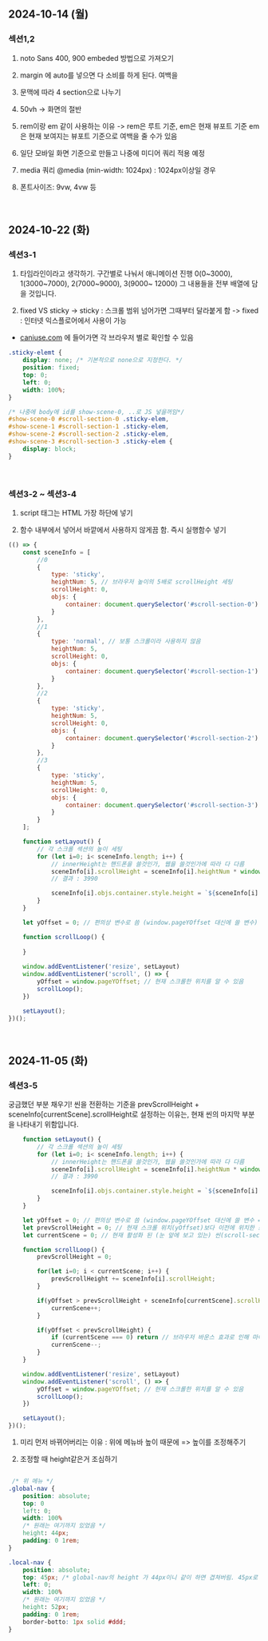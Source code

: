 ## 2024-10-14 (월) 
### 섹션1,2

1. noto Sans 400, 900 embeded 방법으로 가져오기

2. margin 에 auto를 넣으면 다 소비를 하게 된다. 여백을

3. 문맥에 따라 4 section으로 나누기

4. 50vh -> 화면의 절반

5. rem이랑 em 같이 사용하는 이유 -> rem은 루트 기준, em은 현재 뷰포트 기준
   em은 현재 보여지는 뷰포트 기준으로 여백을 줄 수가 있음

6. 일단 모바일 화면 기준으로 만들고 나중에 미디어 쿼리 적용 예정

7. media 쿼리
   @media (min-width: 1024px) : 1024px이상일 경우

8. 폰트사이즈: 9vw, 4vw 등

<br/>

## 2024-10-22 (화)

### 섹션3-1

1. 타임라인이라고 생각하기. 구간별로 나눠서 애니메이션 진행 0(0~3000), 1(3000~7000), 2(7000~9000), 3(9000~ 12000)
   그 내용들을 전부 배열에 담을 것입니다.

2. fixed VS sticky
   -> sticky : 스크롤 범위 넘어가면 그때부터 달라붙게 함
   -> fixed : 인터넷 익스플로어에서 사용이 가능

- [caniuse.com](https://caniuse.com/) 에 들어가면 각 브라우저 별로 확인할 수 있음

```CSS
.sticky-elemt {
    display: none; /* 기본적으로 none으로 지정한다. */
    position: fixed;
    top: 0;
    left: 0;
    width: 100%;
}

/* 나중에 body에 id를 show-scene-0, ..로 JS 넣을꺼임*/
#show-scene-0 #scroll-section-0 .sticky-elem,
#show-scene-1 #scroll-section-1 .sticky-elem,
#show-scene-2 #scroll-section-2 .sticky-elem,
#show-scene-3 #scroll-section-3 .sticky-elem {
    display: block;
}
```

<br/>

### 섹션3-2 ~ 섹션3-4

1. script 태그는 HTML 가장 하단에 넣기

2. 함수 내부에서 넣어서 바깥에서 사용하지 않게끔 함. 즉시 실행함수 넣기

```javaScript
(() => {
    const sceneInfo = [
        //0
        {
            type: 'sticky',
            heightNum: 5, // 브라우저 높이의 5배로 scrollHeight 세팅
            scrollHeight: 0,
            objs: {
                container: document.querySelector('#scroll-section-0')
            }
        },
        //1
        {
            type: 'normal', // 보통 스크롤이라 사용하지 않음
            heightNum: 5,
            scrollHeight: 0,
            objs: {
                container: document.querySelector('#scroll-section-1')
            }
        },
        //2
        {
            type: 'sticky',
            heightNum: 5,
            scrollHeight: 0,
            objs: {
                container: document.querySelector('#scroll-section-2')
            }
        },
        //3
        {
            type: 'sticky',
            heightNum: 5,
            scrollHeight: 0,
            objs: {
                container: document.querySelector('#scroll-section-3')
            }
        }
    ];

    function setLayout() {
        // 각 스크롤 섹션의 높이 세팅
        for (let i=0; i< sceneInfo.length; i++) {
            // innerHeight는 핸드폰을 쓸것인가, 웹을 쓸것인가에 따라 다 다름
            sceneInfo[i].scrollHeight = sceneInfo[i].heightNum * window.innerHeight;
            // 결과 : 3990

            sceneInfo[i].objs.container.style.height = `${sceneInfo[i].scrollHeight}px`
        }
    }

    let yOffset = 0; // 편의상 변수로 씀 (window.pageYOffset 대신에 쓸 변수)

    function scrollLoop() {
      
    }
         
    window.addEventListener('resize', setLayout)
    window.addEventListener('scroll', () => {
        yOffset = window.pageYOffset; // 현재 스크롤한 위치를 알 수 있음
        scrollLoop();
    })

    setLayout();
})();
```

<br/>

## 2024-11-05 (화)

### 섹션3-5

궁금했던 부분 채우기! 씬을 전환하는 기준을 prevScrollHeight + sceneInfo[currentScene].scrollHeight로 설정하는 이유는, 현재 씬의 마지막 부분을 나타내기 위함입니다.

```javaScript
    function setLayout() {
        // 각 스크롤 섹션의 높이 세팅
        for (let i=0; i< sceneInfo.length; i++) {
            // innerHeight는 핸드폰을 쓸것인가, 웹을 쓸것인가에 따라 다 다름
            sceneInfo[i].scrollHeight = sceneInfo[i].heightNum * window.innerHeight;
            // 결과 : 3990

            sceneInfo[i].objs.container.style.height = `${sceneInfo[i].scrollHeight}px`
        }
    }

    let yOffset = 0; // 편의상 변수로 씀 (window.pageYOffset 대신에 쓸 변수 = 현재 스크롤 위치)
    let prevScrollHeight = 0; // 현재 스크롤 위치(yOffset)보다 이전에 위치한 스크롤 섹션들의 스크롤 높이의 합
    let currentScene = 0; // 현재 활성화 된 (눈 앞에 보고 있는) 씬(scroll-section)

    function scrollLoop() {
        prevScrollHeight = 0;

        for(let i=0; i < currentScene; i++) {
            prevScrollHeight += sceneInfo[i].scrollHeight;
        }

        if(yOffset > prevScrollHeight + sceneInfo[currentScene].scrollHeight) {
            currenScene++;
        }

        if(yOffset < prevScrollHeight) {
            if (currentScene === 0) return // 브라우저 바운스 효과로 인해 마이너스가 되는 것을 방지
            currenScene--;
        }
    }

    window.addEventListener('resize', setLayout)
    window.addEventListener('scroll', () => {
        yOffset = window.pageYOffset; // 현재 스크롤한 위치를 알 수 있음
        scrollLoop();
    })

    setLayout();
})();
```

1. 미리 먼저 바뀌어버리는 이유 : 위에 메뉴바 높이 때문에
   => 높이를 조정해주기

2. 조정할 때 height같은거 조심하기

```CSS

 /* 위 메뉴 */
.global-nav {
    position: absolute;
    top: 0
    left: 0;
    width: 100%
    /* 원래는 여기까지 있었음 */
    height: 44px;
    padding: 0 1rem;
}

.local-nav {
    position: absolute;
    top: 45px; /* global-nav의 height 가 44px이니 같이 하면 겹쳐버림. 45px로 지정*/
    left: 0;
    width: 100%
    /* 원래는 여기까지 있었음 */
    height: 52px;
    padding: 0 1rem;
    border-botto: 1px solid #ddd;
}

```

